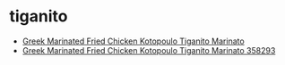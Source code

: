 # tiganito

 * [Greek Marinated Fried Chicken Kotopoulo Tiganito Marinato](../../index/g/greek-marinated-fried-chicken-kotopoulo-tiganito-marinato-358293.json)
 * [Greek Marinated Fried Chicken Kotopoulo Tiganito Marinato 358293](../../index/g/greek-marinated-fried-chicken-kotopoulo-tiganito-marinato-358293.json)
